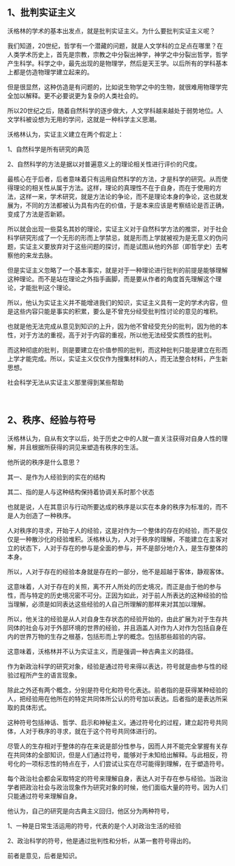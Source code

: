 <h2>1、批判实证主义</h2><p data-pid="Bq_aFNus">沃格林的学术的基本出发点，就是批判实证主义。为什么要批判实证主义呢？</p><p data-pid="RtAjekeQ">我们知道，20世纪，哲学有一个潜藏的问题，就是人文学科的立足点在哪里？在人类学术历史上，首先是宗教，宗教之中分裂出神学，神学之中分裂出哲学，哲学产生科学。科学之中，最先出现的是物理学，然后是天王学。以后所有的学科基本上都是仿造物理学建立起来的。</p><p data-pid="XNQw7qu8">但是很显然，这种仿造是有问题的，比如说生物学之中的生物，就很难用物理学完全加以解释。更不必要说更为复杂的人类社会的。</p><p data-pid="pBR47LD4">所以20世纪之后，随着自然科学的逐步做大，人文学科越来越处于弱势地位。人文学科被设想为无用的学问，这就是一种科学主义思潮。</p><p data-pid="xunqEhin">沃格林认为，实证主义建立在两个假定上：</p><p data-pid="pBccwJ8d">1、自然科学是所有研究的典范</p><p data-pid="fShh9q7P">2、自然科学的方法是据以对普遍意义上的理论相关性进行评价的尺度。</p><p data-pid="Fd8WX40H">最核心在于后者，后者意味着只有运用自然科学的方法，才是科学的研究。从而使得理论的相关性从属于方法。这样，理论的真理性不在于自身，而在于使用的方法，这样一来，学术研究，就是方法论的争论，而不是理论本身的争论，这也就发展为，不同的方法都被认为具有内在的价值，于是本来应该是考察结论是否正确，变成了方法是否新颖。</p><p data-pid="EUTpAIyH">所以就会出现一些莫名其妙的理论，实证主义对于自然科学方法的推崇，对于社会科学研究形成了一个无形的形而上学禁忌，就是形而上学就被视为是无意义的伪问题，实证主义要放弃对于这些问题的探讨，而是试图从他的外部（即哲学史）去考察他的来龙去脉。</p><p data-pid="8P4t6YHE">但是实证主义忽略了一个基本事实，就是对于一种理论进行批判的前提是能够理解这种理论。而不是站在理论之外指手画脚，而是要从作者的角度首先理解这个理论，才能批判这个理论。</p><p data-pid="dWkuIcfU">所以，他认为实证主义并不能增进我们的知识，实证主义具有一定的学术内容，但是这些内容只能是事实的积累，要么是不曾充分经受批判性讨论的意见的堆积。</p><p data-pid="XFTrAOKo">也就是他无法完成从意见到知识的上升，因为他不曾经受充分的批判，因为他的本性，对于方法的重视，高于对于内容的重视，所以他无法经受实质性的批判。</p><p data-pid="jQqBMfH3">而这种彻底的批判，则是要建立在价值参照的批判，而这种批判只能是建立在形而上学才能完成。所以，实证主义仅仅作为搜集材料的人，而无法整合材料，产生新思想。</p><p data-pid="-2zW_SYK">社会科学无法从实证主义那里得到某些帮助</p><p><br></p><h2>2、秩序、经验与符号</h2><p data-pid="_eCx8izS">沃格林认为，自从有文字以后，处于历史之中的人就一直关注获得对自身人性的理解，并且根据所获得的洞见来塑造有秩序的生活。</p><p data-pid="eNfTQGOU">他所说的秩序是什么意思？</p><p data-pid="eN0UBkXN">其一、是作为人经验到的实在的结构</p><p data-pid="Isi5-16P">其二、指的是人与这种结构保持着协调关系时那个状态</p><p data-pid="gLkeyky_">也就是说，人在其意识与行动所要达成的秩序是以实在本身的秩序为标准的，而不是人为创造了一种秩序。</p><p data-pid="CJPMk4vA">人对秩序的寻求，开始于人的经验，这是对作为一个整体的存在的经验，而不是仅仅是一种散沙化的经验堆积。沃格林认为，人对于秩序的理解，不能建立在主客对立的状态下，人对于存在的参与是全面的参与，并不是部分地介入，是生存整体的本身。</p><p data-pid="DnyW_tgE">所以，人对于存在的经验本身就是存在的一部分，他不是超越于客体，静观客体。</p><p data-pid="ttuTY5o-">这意味着，人对于存在的关照，离不开人所处的历史境况，而正是由于他的参与性，而与特定的历史境况密不可分。正因为如此，对于前人所表达的这种经验的恰当理解，必须是如同表达这些经验的人自己所理解的那样来对其加以理解。</p><p data-pid="PkRo0JDr">所以，他关注的经验是从人对自身生存状态的经验开始的，由此扩展为对于生存共同体的社会与对于外部环境的世界的经验，并且涵盖人对作为人对作为包括自身在内的世界万物的生存之根基，包括形而上学的概念。包括那些超验的内容。</p><p data-pid="82p3lUWY">这意味着，沃格林并不认为实证主义，而是强调一种古典主义的路径。</p><p data-pid="7WnemOC7">作为新政治科学的研究对象，经验是通过符号来得以表达，符号就是由参与性的经验过程所产生的语言现象。</p><p data-pid="GWqZZnzG">除此之外还有两个概念，分别是符号化和符号化表达。前者指的是获得某种经验的人，把经验用在他所在的特定共同体所公认的符号加以表达。后者指的是表达所采取的具体形式。</p><p data-pid="aV9-ij3n">这种符号包括神话、哲学、启示和神秘主义。通过符号化的过程，建立起符号共同体，人对于秩序的寻求，就在于这个符号共同体进行的。</p><p data-pid="Zodz_WVz">尽管人的生存相对于整体的存在来说是部分性参与，因而人并不能完全掌握有关存在共同体的全部知识，但是人们通过符号，能够对于未知给出解释。与此相反，符号化的一项标志性的特点在于，人们尝试让实在尽可能得到理解，在于塑造符号。</p><p data-pid="GtBkXChM">每个政治社会都会采取特定的符号来理解自身，表达人对于存在参与经验。当政治学者把政治社会与政治现象作为研究对象的时候，他们面临大量的符号。因为人们只能通过符号来理解自身。</p><p data-pid="_OaqIDp7">他认为，自己的研究是向古典主义回归，他区分为两种符号，</p><p data-pid="7Mk8Om40">1、一种是日常生活运用的符号，代表的是个人对政治生活的经验</p><p data-pid="Uv-Nt48z">2、政治科学的符号，他是通过批判性和分析，从第一套符号得出的。</p><p data-pid="d9jp0QxD">前者是意见，后者是知识。</p><p></p><p></p>